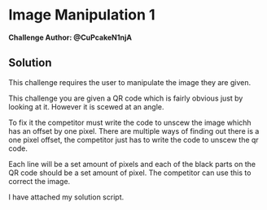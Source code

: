 # Image Manipulation 1

__Challenge Author: @CuPcakeN1njA__

## Solution
This challenge requires the user to manipulate the image they are given.

This challenge you are given a QR code which is fairly obvious just by looking at it. However it is scewed at an angle.

To fix it the competitor must write the code to unscew the image whichh has an offset by one pixel.
There are multiple ways of finding out there is a one pixel offset, the competitor just has to write the code to unscew the qr code.

Each line will be a set amount of pixels and each of the black parts on the QR code should be a set amount of pixel. The competitor can use this to correct the image.

I have attached my solution script.
